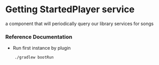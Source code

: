 # Getting StartedPlayer service
a component that will periodically query our library services for songs
### Reference Documentation

 * Run first instance by  plugin
```bash
    ./gradlew bootRun   
```